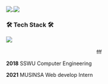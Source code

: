 <a href="https://github.com/anuraghazra/github-readme-stats">
  <img align="center" src="https://github-readme-stats.vercel.app/api?username=ynawhocodes" />
</a>
<a href="https://github.com/anuraghazra/github-readme-stats">
  <img align="center" src="https://github-readme-stats.vercel.app/api/top-langs/?username=ynawhocodes" />
</a>


### 🛠 Tech Stack 🛠 
<img src="https://img.shields.io/badge/Python-3766AB?style=flat-square&logo=Python&logoColor=white"/></a>&nbsp; 



<center>fff</center>

**2018** SSWU Computer Engineering

**2021** MUSINSA Web develop Intern
